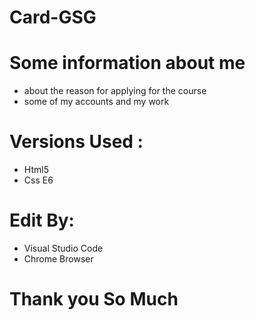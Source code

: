# Card-GSG
# Some information about me 
- about the reason for applying for the course
- some of my accounts and my work
# Versions Used :
- Html5
- Css E6
# Edit By:
- Visual Studio Code
- Chrome Browser
# Thank you So Much
